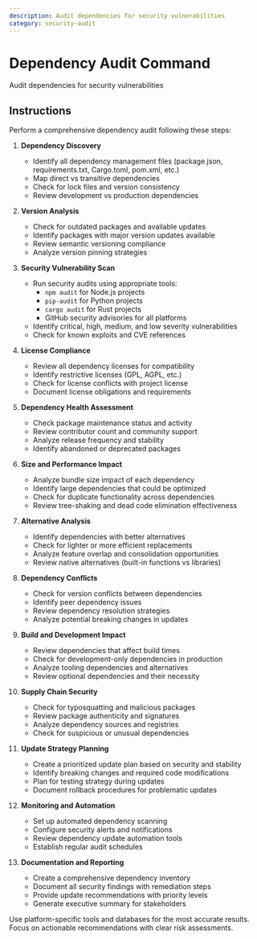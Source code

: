 ```yaml
---
description: Audit dependencies for security vulnerabilities
category: security-audit
---
```


# Dependency Audit Command

Audit dependencies for security vulnerabilities

## Instructions

Perform a comprehensive dependency audit following these steps:

1. **Dependency Discovery**
   - Identify all dependency management files (package.json, requirements.txt, Cargo.toml, pom.xml, etc.)
   - Map direct vs transitive dependencies
   - Check for lock files and version consistency
   - Review development vs production dependencies

2. **Version Analysis**
   - Check for outdated packages and available updates
   - Identify packages with major version updates available
   - Review semantic versioning compliance
   - Analyze version pinning strategies

3. **Security Vulnerability Scan**
   - Run security audits using appropriate tools:
     - `npm audit` for Node.js projects
     - `pip-audit` for Python projects
     - `cargo audit` for Rust projects
     - GitHub security advisories for all platforms
   - Identify critical, high, medium, and low severity vulnerabilities
   - Check for known exploits and CVE references

4. **License Compliance**
   - Review all dependency licenses for compatibility
   - Identify restrictive licenses (GPL, AGPL, etc.)
   - Check for license conflicts with project license
   - Document license obligations and requirements

5. **Dependency Health Assessment**
   - Check package maintenance status and activity
   - Review contributor count and community support
   - Analyze release frequency and stability
   - Identify abandoned or deprecated packages

6. **Size and Performance Impact**
   - Analyze bundle size impact of each dependency
   - Identify large dependencies that could be optimized
   - Check for duplicate functionality across dependencies
   - Review tree-shaking and dead code elimination effectiveness

7. **Alternative Analysis**
   - Identify dependencies with better alternatives
   - Check for lighter or more efficient replacements
   - Analyze feature overlap and consolidation opportunities
   - Review native alternatives (built-in functions vs libraries)

8. **Dependency Conflicts**
   - Check for version conflicts between dependencies
   - Identify peer dependency issues
   - Review dependency resolution strategies
   - Analyze potential breaking changes in updates

9. **Build and Development Impact**
   - Review dependencies that affect build times
   - Check for development-only dependencies in production
   - Analyze tooling dependencies and alternatives
   - Review optional dependencies and their necessity

10. **Supply Chain Security**
    - Check for typosquatting and malicious packages
    - Review package authenticity and signatures
    - Analyze dependency sources and registries
    - Check for suspicious or unusual dependencies

11. **Update Strategy Planning**
    - Create a prioritized update plan based on security and stability
    - Identify breaking changes and required code modifications
    - Plan for testing strategy during updates
    - Document rollback procedures for problematic updates

12. **Monitoring and Automation**
    - Set up automated dependency scanning
    - Configure security alerts and notifications
    - Review dependency update automation tools
    - Establish regular audit schedules

13. **Documentation and Reporting**
    - Create a comprehensive dependency inventory
    - Document all security findings with remediation steps
    - Provide update recommendations with priority levels
    - Generate executive summary for stakeholders

Use platform-specific tools and databases for the most accurate results. Focus on actionable recommendations with clear risk assessments.

